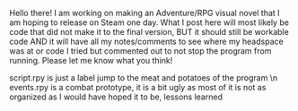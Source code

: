 Hello there! I am working on making an Adventure/RPG visual novel that I am hoping to release on Steam one day. What I post here will most likely be code that did not make it to the final version, 
BUT it should still be workable code AND it will have all my notes/comments to see where my headspace was at or code I tried but commented out to not stop the program from running. Please let me know 
what you think!

script.rpy is just a label jump to the meat and potatoes of the program \n
events.rpy is a combat prototype, it is a bit ugly as most of it is not as organized as I would have hoped it to be, lessons learned
